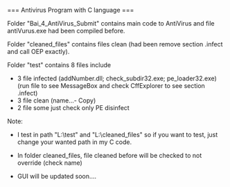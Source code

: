 === Antivirus Program with C language ===

Folder "Bai_4_AntiVirus_Submit" contains main code to AntiVirus and file antiVurus.exe had been compiled before.

Folder "cleaned_files" contains files clean (had been remove section .infect and call OEP exactly).

Folder "test" contains 8 files include 
+ 3 file infected (addNumber.dll; check_subdir32.exe; pe_loader32.exe) (run file to see MessageBox and check CffExplorer to see section .infect)
+ 3 file clean (name...- Copy)
+ 2 file some just check only PE disinfect

Note:
+ I test in path "L:\test" and "L:\cleaned_files" so if you want to test, just change your wanted path in my C code.
+ In folder cleaned_files, file cleaned before will be checked to not override (check name)
  
+ GUI will be updated soon....
